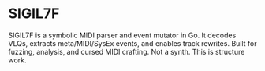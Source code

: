 # SIGIL7F
  SIGIL7F is a symbolic MIDI parser and event mutator in Go.     It decodes VLQs, extracts meta/MIDI/SysEx events, and enables track rewrites.     Built for fuzzing, analysis, and cursed MIDI crafting.     Not a synth. This is structure work.
